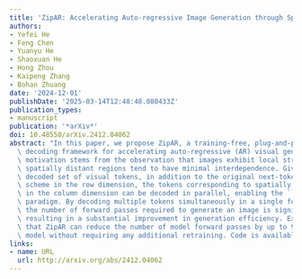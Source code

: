 ```yaml
---
title: 'ZipAR: Accelerating Auto-regressive Image Generation through Spatial Locality'
authors:
- Yefei He
- Feng Chen
- Yuanyu He
- Shaoxuan He
- Hong Zhou
- Kaipeng Zhang
- Bohan Zhuang
date: '2024-12-01'
publishDate: '2025-03-14T12:48:48.080433Z'
publication_types:
- manuscript
publication: '*arXiv*'
doi: 10.48550/arXiv.2412.04062
abstract: "In this paper, we propose ZipAR, a training-free, plug-and-play parallel\
  \ decoding framework for accelerating auto-regressive (AR) visual generation. The\
  \ motivation stems from the observation that images exhibit local structures, and\
  \ spatially distant regions tend to have minimal interdependence. Given a partially\
  \ decoded set of visual tokens, in addition to the original next-token prediction\
  \ scheme in the row dimension, the tokens corresponding to spatially adjacent regions\
  \ in the column dimension can be decoded in parallel, enabling the ``next-set prediction''\
  \ paradigm. By decoding multiple tokens simultaneously in a single forward pass,\
  \ the number of forward passes required to generate an image is significantly reduced,\
  \ resulting in a substantial improvement in generation efficiency. Experiments demonstrate\
  \ that ZipAR can reduce the number of model forward passes by up to 91% on the Emu3-Gen\
  \ model without requiring any additional retraining. Code is available here: https://github.com/ThisisBillhe/ZipAR."
links:
- name: URL
  url: http://arxiv.org/abs/2412.04062
---
```


